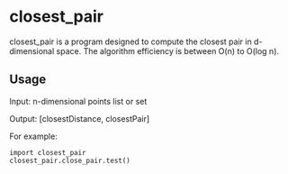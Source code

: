 # closest_pair
closest_pair is a program designed to compute the closest pair in d-dimensional space. The algorithm efficiency is between O(n) to O(log n).

Usage
-----
Input: n-dimensional points list or set

Output: [closestDistance, closestPair]

For example:
```
import closest_pair
closest_pair.close_pair.test()
```
